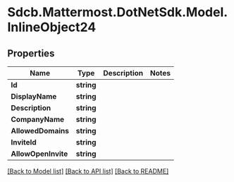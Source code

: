 # Sdcb.Mattermost.DotNetSdk.Model.InlineObject24
## Properties

Name | Type | Description | Notes
------------ | ------------- | ------------- | -------------
**Id** | **string** |  | 
**DisplayName** | **string** |  | 
**Description** | **string** |  | 
**CompanyName** | **string** |  | 
**AllowedDomains** | **string** |  | 
**InviteId** | **string** |  | 
**AllowOpenInvite** | **string** |  | 

[[Back to Model list]](../README.md#documentation-for-models) [[Back to API list]](../README.md#documentation-for-api-endpoints) [[Back to README]](../README.md)

